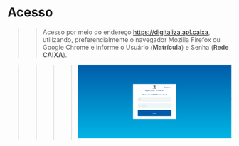 # Acesso



>> Acesso por meio do endereço <span style="color:blue">https://digitaliza.apl.caixa</span>, utilizando, preferencialmente o navegador Mozilla Firefox ou Google Chrome e informe o Usuário (**Matrícula**) e Senha (**Rede CAIXA**).


>>>> ![](img/tela_login.png)